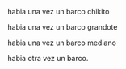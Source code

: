 habia una vez un barco chikito

habia una vez un barco grandote

habia una vez un barco mediano

habia otra vez un barco.
